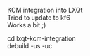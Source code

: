 KCM integration into LXQt  
Tried to update to kf6  
Works a bit ;)  


cd lxqt-kcm-integration  
debuild -us -uc

